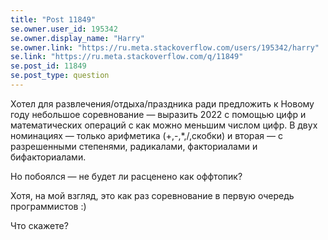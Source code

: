 ```yaml
---
title: "Post 11849"
se.owner.user_id: 195342
se.owner.display_name: "Harry"
se.owner.link: "https://ru.meta.stackoverflow.com/users/195342/harry"
se.link: "https://ru.meta.stackoverflow.com/q/11849"
se.post_id: 11849
se.post_type: question
---
```

<p>Хотел для развлечения/отдыха/праздника ради предложить к Новому году небольшое соревнование — выразить 2022 с помощью цифр и математических операций с как можно меньшим числом цифр. В двух номинациях — только арифметика (+,-,*,/,скобки) и вторая — с разрешенными степенями, радикалами, факториалами и бифакториалами.</p>
<p>Но побоялся — не будет ли расценено как оффтопик?</p>
<p>Хотя, на мой взгляд, это как раз соревнование в первую очередь программистов :)</p>
<p>Что скажете?</p>

